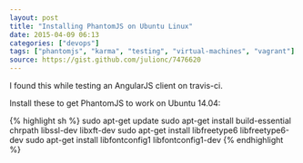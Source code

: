 ```yaml
---
layout: post
title: "Installing PhantomJS on Ubuntu Linux"
date: 2015-04-09 06:13
categories: ["devops"]
tags: ["phantomjs", "karma", "testing", "virtual-machines", "vagrant"]
source: https://gist.github.com/julionc/7476620
---
```

I found this while testing an AngularJS client on travis-ci.

Install these to get PhantomJS to work on Ubuntu 14.04:

{% highlight sh %}
sudo apt-get update
sudo apt-get install build-essential chrpath libssl-dev libxft-dev
sudo apt-get install libfreetype6 libfreetype6-dev
sudo apt-get install libfontconfig1 libfontconfig1-dev
{% endhighlight %}

